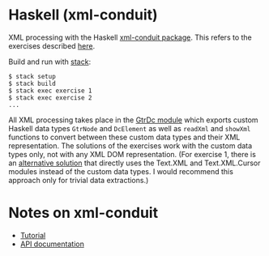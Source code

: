 # Haskell (xml-conduit)

XML processing with the Haskell [xml-conduit package]. This refers to the
exercises described [here](../../README.md).

[xml-conduit package]: https://hackage.haskell.org/package/xml-conduit

Build and run with [stack]:

    $ stack setup
    $ stack build
    $ stack exec exercise 1
    $ stack exec exercise 2
    ...

[stack]: https://haskellstack.org

All XML processing takes place in the [GtrDc module](src/GtrDc.hs) which exports
custom Haskell data types `GtrNode` and `DcElement` as well as `readXml` and
`showXml` functions to convert between these custom data types and their XML
representation. The solutions of the exercises work with the custom data types
only, not with any XML DOM representation. (For exercise 1, there is an
[alternative solution](src/Exercise1Simple.hs) that directly uses the Text.XML
and Text.XML.Cursor modules instead of the custom data types. I would recommend
this approach only for trivial data extractions.)

# Notes on xml-conduit

  * [Tutorial](https://www.yesodweb.com/book/xml)
  * [API documentation](https://hackage.haskell.org/package/xml-conduit)
